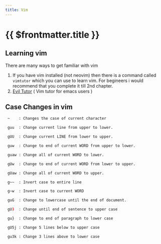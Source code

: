 ```yaml
---
title: Vim
---
```


# {{ $frontmatter.title }}
## Learning vim
There are many ways to get familiar with vim
1. If you have vim installed (not neovim) then there is a command called `vimtutor` which you can use to learn vim.
   For begineers i would recommend that you complete it till 2nd chapter.
2. [Evil Tutor](/guide/Emacs/GettingStarted.md) ( Vim tutor for emacs users )

## Case Changes in vim
```sh
 ~    : Changes the case of current character

 guu  : Change current line from upper to lower.

 gUU  : Change current LINE from lower to upper.

 guw  : Change to end of current WORD from upper to lower.

 guaw : Change all of current WORD to lower.

 gUw  : Change to end of current WORD from lower to upper.

 gUaw : Change all of current WORD to upper.

 g~~  : Invert case to entire line

 g~w  : Invert case to current WORD

 guG  : Change to lowercase until the end of document.

 gU)  : Change until end of sentence to upper case

 gu}  : Change to end of paragraph to lower case

 gU5j : Change 5 lines below to upper case

 gu3k : Change 3 lines above to lower case
```
